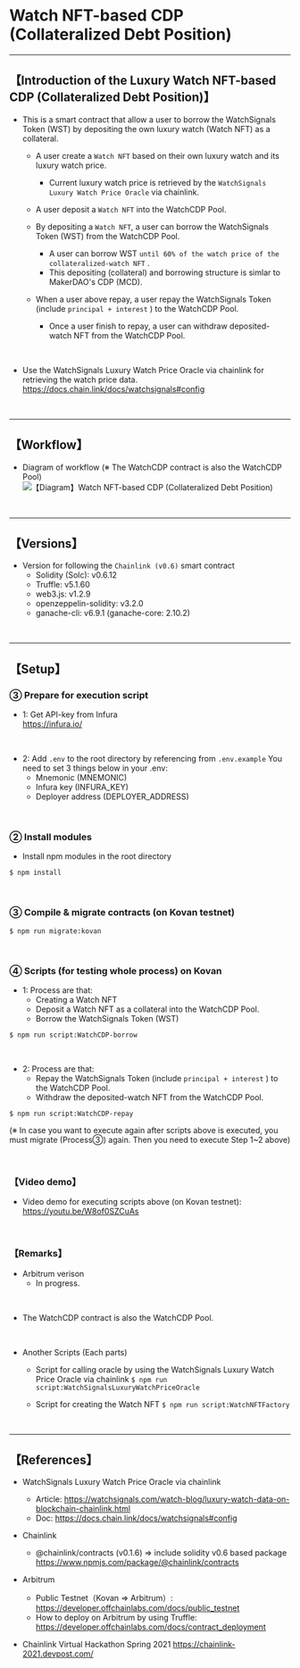 # Watch NFT-based CDP (Collateralized Debt Position)

***
## 【Introduction of the Luxury Watch NFT-based CDP (Collateralized Debt Position)】
- This is a smart contract that allow a user to borrow the WatchSignals Token (WST) by depositing the own luxury watch (Watch NFT) as a collateral.
  - A user create a `Watch NFT` based on their own luxury watch and its luxury watch price.
    - Current luxury watch price is retrieved by the `WatchSignals Luxury Watch Price Oracle` via chainlink.

  - A user deposit a `Watch NFT` into the WatchCDP Pool.

  - By depositing a `Watch NFT`, a user can borrow the WatchSignals Token (WST) from the WatchCDP Pool.
    - A user can borrow WST `until 60% of the watch price of the collateralized-watch NFT` .
    - This depositing (collateral) and borrowing structure is simlar to MakerDAO's CDP (MCD).

  - When a user above repay, a user repay the WatchSignals Token (include `principal + interest` ) to the WatchCDP Pool. 
    - Once a user finish to repay, a user can withdraw deposited-watch NFT from the WatchCDP Pool. 

<br>

- Use the WatchSignals Luxury Watch Price Oracle via chainlink for retrieving the watch price data.
    https://docs.chain.link/docs/watchsignals#config

&nbsp;

***

## 【Workflow】
- Diagram of workflow
  (※ The WatchCDP contract is also the WatchCDP Pool)
![【Diagram】Watch NFT-based CDP (Collateralized Debt Position)](https://user-images.githubusercontent.com/19357502/114325486-541e2600-9b6b-11eb-828f-b85976da759b.jpg)

&nbsp;

***

## 【Versions】
- Version for following the `Chainlink (v0.6)` smart contract
  - Solidity (Solc): v0.6.12
  - Truffle: v5.1.60
  - web3.js: v1.2.9
  - openzeppelin-solidity: v3.2.0
  - ganache-cli: v6.9.1 (ganache-core: 2.10.2)


&nbsp;

***

## 【Setup】
### ③ Prepare for execution script
- 1: Get API-key from Infura  
https://infura.io/

<br>

- 2: Add `.env` to the root directory by referencing from `.env.example`
  You need to set 3 things below in your .env:
  - Mnemonic (MNEMONIC)
  - Infura key (INFURA_KEY)
  - Deployer address (DEPLOYER_ADDRESS)

<br>

### ② Install modules
- Install npm modules in the root directory
```
$ npm install
```

<br>

### ③ Compile & migrate contracts (on Kovan testnet)
```
$ npm run migrate:kovan
```

<br>

### ④ Scripts (for testing whole process) on Kovan 
- 1: Process are that:
  - Creating a Watch NFT
  - Deposit a Watch NFT as a collateral into the WatchCDP Pool.
  - Borrow the WatchSignals Token (WST)
```
$ npm run script:WatchCDP-borrow
```

<br>

- 2: Process are that:
  - Repay the WatchSignals Token (include `principal + interest` ) to the WatchCDP Pool. 
  - Withdraw the deposited-watch NFT from the WatchCDP Pool. 
```
$ npm run script:WatchCDP-repay
```
(※ In case you want to execute again after scripts above is executed, you must migrate (Process③) again. Then you need to execute Step 1~2 above)


<br>

### 【Video demo】
- Video demo for executing scripts above (on Kovan testnet):  
https://youtu.be/W8of0SZCuAs

<br>

### 【Remarks】
- Arbitrum verison
  - In progress.

<br>

- The WatchCDP contract is also the WatchCDP Pool.

<br>

- Another Scripts (Each parts)
  - Script for calling oracle by using the WatchSignals Luxury Watch Price Oracle via chainlink
    `$ npm run script:WatchSignalsLuxuryWatchPriceOracle`

  - Script for creating the Watch NFT
    `$ npm run script:WatchNFTFactory`

<br>

***

## 【References】
- WatchSignals Luxury Watch Price Oracle via chainlink
  - Article: https://watchsignals.com/watch-blog/luxury-watch-data-on-blockchain-chainlink.html
  - Doc: https://docs.chain.link/docs/watchsignals#config

- Chainlink
  - @chainlink/contracts (v0.1.6) => include solidity v0.6 based package
    https://www.npmjs.com/package/@chainlink/contracts

- Arbitrum
  - Public Testnet（Kovan => Arbitrum）: https://developer.offchainlabs.com/docs/public_testnet
  - How to deploy on Arbitrum by using Truffle: https://developer.offchainlabs.com/docs/contract_deployment

- Chainlink Virtual Hackathon Spring 2021
https://chainlink-2021.devpost.com/
